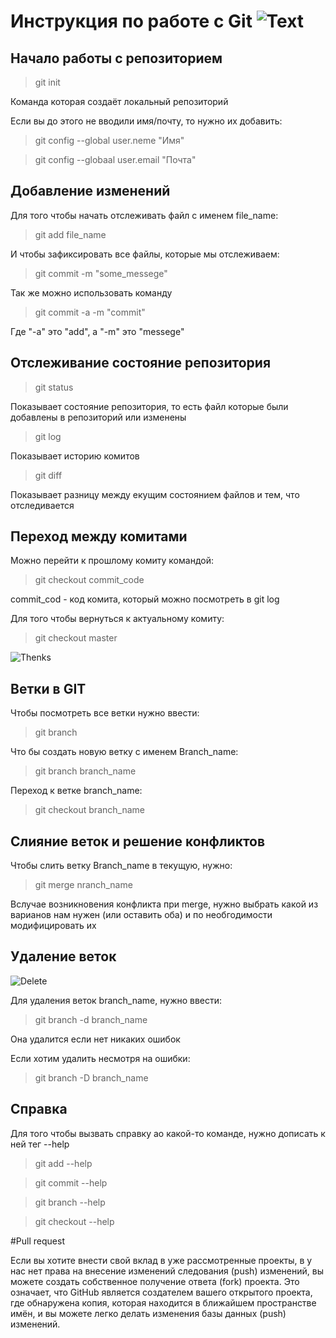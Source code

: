 # Инструкция по работе с Git ![Text](6ae048771efa61f5fcb719c4f0b8d9b6.png)

## Начало работы с репозиторием
> git init

Команда которая создаёт локальный репозиторий

Если вы до этого не вводили имя/почту, то нужно их добавить:
> git config --global user.neme "Имя"

>git config --globaal user.email "Почта"


## Добавление изменений

Для того чтобы начать отслеживать файл с именем file_name:
> git add file_name

И чтобы зафиксировать все файлы, которые мы отслеживаем:
> git commit -m "some_messege"

Так же можно использовать команду
> git commit -a -m "commit"

Где "-a" это "add", а "-m" это "messege" 

## Отслеживание состояние репозитория
> git status

Показывает состояние репозитория, то есть файл которые были добавлены в репозиторий или изменены
> git log

Показывает историю комитов
> git diff

Показывает разницу между екущим состоянием файлов и тем, что отследивается

## Переход между комитами

Можно перейти к прошлому комиту командой:
> git checkout commit_code

commit_cod - код комита, который можно посмотреть в git log

Для того чтобы вернуться к актуальному комиту:
>git checkout master

![Thenks](0b01c8babea428b08f86c010d46ea1c4_w200.gif)

## Ветки в GIT

Чтобы посмотреть все ветки нужно ввести: 
> git branch 

Что бы создать новую ветку с именем Branch_name:
> git branch branch_name

Переход к ветке branch_name:
> git checkout branch_name

## Слияние веток и решение конфликтов

Чтобы слить ветку Branch_name в текущую, нужно:
> git merge nranch_name

Вслучае возникновения конфликта при merge, нужно выбрать какой из варианов нам нужен (или оставить оба) и по необгодимости модифицировать их

## Удаление веток

![Delete](ios12-iphone-x-mail-delete-messages-trash-icon-thumbnail_2x.png)

Для удаления веток branch_name, нужно ввести:
> git branch -d branch_name

Она удалится если нет никаких ошибок

Если хотим удалить несмотря на ошибки:
> git branch -D branch_name

## Справка
Для того чтобы вызвать справку ао какой-то команде, нужно дописать к ней тег --help
> git add --help

> git commit --help

> git branch --help

> git checkout --help

 #Pull request
 
Если вы хотите внести свой вклад в уже рассмотренные проекты, в у нас нет права на внесение изменений следования (push) изменений, вы можете создать собственное получение ответа (fork) проекта. Это означает, что GitHub является создателем вашего открытого проекта, где обнаружена копия, которая находится в ближайшем пространстве имён, и вы можете легко делать изменения базы данных (push) изменений.

